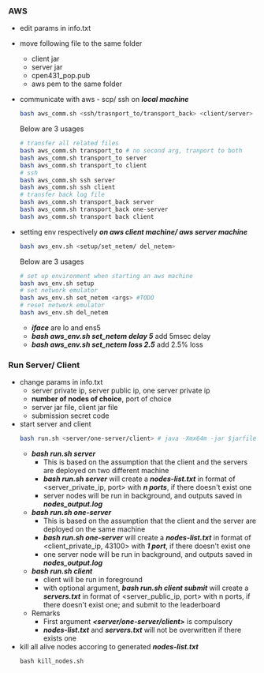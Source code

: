 ### AWS
- edit params in info.txt
- move following file to the same folder
  - client jar 
  - server jar 
  - cpen431_pop.pub 
  - aws pem to the same folder
- communicate with aws - scp/ ssh on ***local machine*** 
  ```bash
  bash aws_comm.sh <ssh/trasnport_to/transport_back> <client/server>
  ```
  Below are 3 usages
  ```bash
  # transfer all related files
  bash aws_comm.sh transport_to # no second arg, tranport to both
  bash aws_comm.sh transport_to server
  bash aws_comm.sh transport_to client
  # ssh
  bash aws_comm.sh ssh server
  bash aws_comm.sh ssh client
  # transfer back log file
  bash aws_comm.sh transport_back server
  bash aws_comm.sh transport_back one-server
  bash aws_comm.sh transport back client 
  ```

- setting env respectively ***on aws client machine/ aws server machine***
  ```bash
  bash aws_env.sh <setup/set_netem/ del_netem>
  ```
  Below are 3 usages
  ```bash
  # set up environment when starting an aws machine 
  bash aws_env.sh setup
  # set network emulator
  bash aws_env.sh set_netem <args> #TODO
  # reset network emulator
  bash aws_env.sh del_netem 
  ```
  - ***iface*** are lo and ens5
  - ***bash aws_env.sh set_netem delay 5*** add 5msec delay
  - ***bash aws_env.sh set_netem loss 2.5*** add 2.5% loss


### Run Server/ Client
- change params in info.txt
  - server private ip, server public ip, one server private ip
  - **number of nodes of choice**, port of choice
  - server jar file, client jar file
  - submission secret code
- start server and client 
  ```bash
  bash run.sh <server/one-server/client> # java -Xmx64m -jar $jarfile $port
  ```
  - ***bash run.sh server***
    - This is based on the assumption that the client and the servers are deployed on two different machine
    - ***bash run.sh server*** will create a ***nodes-list.txt*** in format of <server_private_ip, port> with ***n ports***, if there doesn't exist one
    - server nodes will be run in background, and outputs saved in ***nodes_output.log***
  - ***bash run.sh one-server***
    - This is based on the assumption that the client and the server are deployed on the same machine
    - ***bash run.sh one-server*** will create a ***nodes-list.txt*** in format of <client_private_ip, 43100> with ***1 port***, if there doesn't exist one
    - one server node will be run in background, and outputs saved in ***nodes_output.log***
  - ***bash run.sh client***
    - client will be run in foreground
    - with optional argument, ***bash run.sh client submit*** will create a ***servers.txt*** in format of <server_public_ip, port> with n ports, if there doesn't exist one; 
    and submit to the leaderboard
  - Remarks
    - First argument ***<server/one-server/client>*** is compulsory
    - ***nodes-list.txt*** and ***servers.txt*** will not be overwritten if there exists one
- kill all alive nodes accoring to generated ***nodes-list.txt***
  ```
  bash kill_nodes.sh
  ```
